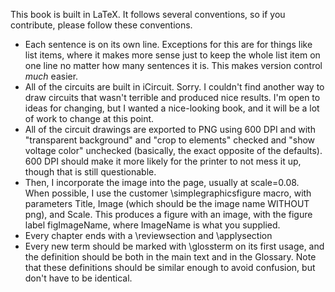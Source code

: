 This book is built in LaTeX.  It follows several conventions, so if you contribute, please follow these conventions.

 * Each sentence is on its own line.  Exceptions for this are for things like list items, where it makes more sense just to keep the whole list item on one line no matter how many sentences it is.  This makes version control *much* easier.
 * All of the circuits are built in iCircuit.  Sorry.  I couldn't find another way to draw circuits that wasn't terrible and produced nice results.  I'm open to ideas for changing, but I wanted a nice-looking book, and it will be a lot of work to change at this point.
 * All of the circuit drawings are exported to PNG using 600 DPI and with "transparent background" and "crop to elements" checked and "show voltage color" unchecked (basically, the exact opposite of the defaults).  600 DPI should make it more likely for the printer to not mess it up, though that is still questionable.
 * Then, I incorporate the image into the page, usually at scale=0.08.  When possible, I use the customer \simplegraphicsfigure macro, with parameters Title, Image (which should be the image name WITHOUT png), and Scale.  This produces a figure with an image, with the figure label figImageName, where ImageName is what you supplied.
 * Every chapter ends with a \reviewsection and \applysection
 * Every new term should be marked with \glossterm on its first usage, and the definition should be both in the main text and in the Glossary.  Note that these definitions should be similar enough to avoid confusion, but don't have to be identical.  

